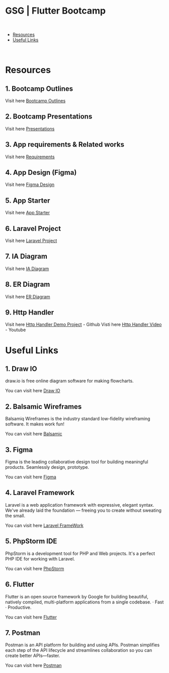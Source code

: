 # GSG | Flutter Bootcamp

<br>

* [Resources](#Resources)
* [Useful Links](#Useful_Links)

<br>

# Resources <span id="Resources"></span>

## 1. Bootcamp Outlines

Visit here [Bootcamp Outlines](https://docs.google.com/document/d/1O4YH2-Jc2gXXBnR-8_0n1ogT2KkgJrX-H28efKINCcQ/edit#heading=h.q98eaxwtnk3)

## 2. Bootcamp Presentations

Visit here [Presentations](https://docs.google.com/presentation/d/15a3e7L7JfS4xod3esRylIJRPvXqMf1bSkeDCcPyK0RA/edit?usp=sharing)


## 3. App requirements & Related works

Visit here [Requirements](https://docs.google.com/presentation/d/17yuTJbcR8plRsdYnguaX6IJnSwew2KvZkcaIvRIv38c/edit?usp=sharing)



## 4. App Design (Figma)

Visit here [Figma Design](https://www.figma.com/file/2aFDXqEJroIkjTOzpwde0O/Scan-QR?type=design&node-id=0%3A1&mode=design&t=D8MbdVqdnLwU7TPR-1)


## 5. App Starter

Visit here [App Starter](https://github.com/A7medhq/bootcamp_starter)


## 6. Laravel Project

Visit here [Laravel Project](https://github.com/oalshokri/betweener-laravel-01)


## 7. IA Diagram

Visit here [IA Diagram](https://drive.google.com/file/d/1poNACx3_AIRh6wKkQ6X3knWYpv1Bmyk8/view?usp=sharing)


## 8. ER Diagram

Visit here [ER Diagram](https://drive.google.com/file/d/1zWzZDloIYnV2o4Vf2Va8AeV2qUnZLq1O/view?usp=sharing)


## 9. Http Handler

Visit here [Http Handler Demo Project](https://github.com/oalshokri/httphandler_flutter) - Github
Visti here [Http Handler  Video](https://youtu.be/cR_Bk6P-Nho) - Youtube



# Useful Links <span id="Useful_Links"></span>

## 1. Draw IO

draw.io is free online diagram software for making flowcharts.

You can visit here  [Draw IO](https://app.diagrams.net/)


## 2. Balsamic Wireframes

Balsamiq Wireframes is the industry standard low-fidelity wireframing software. It makes work fun!

You can visit here  [Balsamic](https://balsamiq.com/)

## 3. Figma

Figma is the leading collaborative design tool for building meaningful products. Seamlessly design, prototype.

You can visit here  [Figma](https://www.figma.com/)

## 4. Laravel Framework

Laravel is a web application framework with expressive, elegant syntax. We've already laid the foundation — freeing you to create without sweating the small.

You can visit here  [Laravel FrameWork](https://laravel.com/)

## 5. PhpStorm IDE

PhpStorm is a development tool for PHP and Web projects. It's a perfect PHP IDE for working with Laravel.

You can visit here  [PhpStorm](https://www.jetbrains.com/phpstorm/)


## 6. Flutter

Flutter is an open source framework by Google for building beautiful, natively compiled, multi-platform applications from a single codebase. · Fast · Productive.

You can visit here  [Flutter](https://flutter.dev/)


## 7. Postman

Postman is an API platform for building and using APIs. Postman simplifies each step of the API lifecycle and streamlines collaboration so you can create better APIs—faster.

You can visit here  [Postman](https://www.postman.com/)

